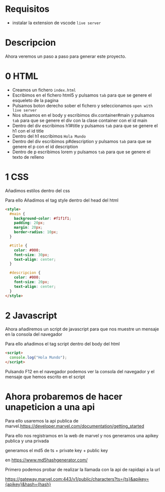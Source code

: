 # Requisitos

- instalar la extension de vscode `live server`

# Descripcion

Ahora veremos un paso a paso para generar este proyecto.

# 0 HTML

- Creamos un fichero `index.html`
- Escribimos en el fichero html5 y pulsamos `tab` para que se genere el esqueleto de la pagina
- Pulsamos boton derecho sober el fichero y seleccionamos `open with live server`
- Nos situamos en el body y escribimos div.container#main y pulsamos `tab` para que se genere el div con la clase container con el id main
- Dentro del div escribimos h1#title y pulsamos `tab` para que se genere el h1 con el id title
- Dentro del h1 escribimos `Hola Mundo`
- Dentro del div escribimos p#description y pulsamos `tab` para que se genere el p con el id description
- Dentro de p escribimos lorem y pulsamos `tab` para que se genere el texto de relleno

# 1 CSS

Añadimos estilos dentro del css

Para ello Añadimos el tag style dentro del head del html

```html
<style>
  #main {
    background-color: #f1f1f1;
    padding: 20px;
    margin: 20px;
    border-radius: 10px;
  }

  #title {
    color: #000;
    font-size: 30px;
    text-align: center;
  }

  #descripcion {
    color: #000;
    font-size: 20px;
    text-align: center;
  }
</style>
```

# 2 Javascript

Ahora añadiremos un script de javascript para que nos muestre un mensaje en la consola del navegador

Para ello añadimos el tag script dentro del body del html

```html
<script>
  console.log("Hola Mundo");
</script>
```

Pulsando F12 en el navegador podemos ver la consola del navegador y el mensaje que hemos escrito en el script

# Ahora probaremos de hacer unapeticion a una api

Para ello usaremos la api publica de marvel.https://developer.marvel.com/documentation/getting_started

Para ello nos registramos en la web de marvel y nos generamos una apikey publica y una privada

generamos el md5 de ts + private key + public key

en https://www.md5hashgenerator.com/

Primero podemos probar de realizar la llamada con la api de rapidapi a la url

https://gateway.marvel.com:443/v1/public/characters?ts={ts}&apikey={apikey}&hash={hash}
